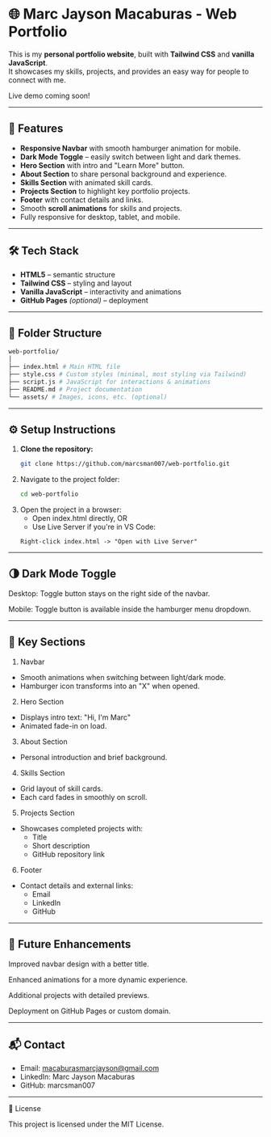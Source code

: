 # 🌐 Marc Jayson Macaburas - Web Portfolio

This is my **personal portfolio website**, built with **Tailwind CSS** and **vanilla JavaScript**.  
It showcases my skills, projects, and provides an easy way for people to connect with me.

Live demo coming soon!

---

## 🚀 Features

- **Responsive Navbar** with smooth hamburger animation for mobile.
- **Dark Mode Toggle** – easily switch between light and dark themes.
- **Hero Section** with intro and "Learn More" button.
- **About Section** to share personal background and experience.
- **Skills Section** with animated skill cards.
- **Projects Section** to highlight key portfolio projects.
- **Footer** with contact details and links.
- Smooth **scroll animations** for skills and projects.
- Fully responsive for desktop, tablet, and mobile.

---

## 🛠️ Tech Stack

- **HTML5** – semantic structure
- **Tailwind CSS** – styling and layout
- **Vanilla JavaScript** – interactivity and animations
- **GitHub Pages** *(optional)* – deployment

---

## 📁 Folder Structure
```bash
web-portfolio/
│
├── index.html # Main HTML file
├── style.css # Custom styles (minimal, most styling via Tailwind)
├── script.js # JavaScript for interactions & animations
├── README.md # Project documentation
└── assets/ # Images, icons, etc. (optional)
```

---

## ⚙️ Setup Instructions

1. **Clone the repository:**
   ```bash
   git clone https://github.com/marcsman007/web-portfolio.git
   ```
2. Navigate to the project folder:
   ```bash
   cd web-portfolio
   ```
3. Open the project in a browser:
   * Open index.html directly, OR
   * Use Live Server if you're in VS Code:
   ```arduino
   Right-click index.html -> "Open with Live Server"
   ```

---

## 🌗 Dark Mode Toggle

Desktop: Toggle button stays on the right side of the navbar.

Mobile: Toggle button is available inside the hamburger menu dropdown.

---

## 🧩 Key Sections
1. Navbar
* Smooth animations when switching between light/dark mode.
* Hamburger icon transforms into an "X" when opened.

2. Hero Section
* Displays intro text: "Hi, I'm Marc"
* Animated fade-in on load.

3. About Section
* Personal introduction and brief background.

4. Skills Section
* Grid layout of skill cards.
* Each card fades in smoothly on scroll.

5. Projects Section
* Showcases completed projects with:
  * Title
  * Short description
  * GitHub repository link

6. Footer
* Contact details and external links:
  * Email
  * LinkedIn
  * GitHub

---

## 🧪 Future Enhancements

Improved navbar design with a better title.

Enhanced animations for a more dynamic experience.

Additional projects with detailed previews.

Deployment on GitHub Pages or custom domain.

---

## 📬 Contact
* Email: macaburasmarcjayson@gmail.com
* LinkedIn: Marc Jayson Macaburas
* GitHub: marcsman007

---

📜 License

This project is licensed under the MIT License.
